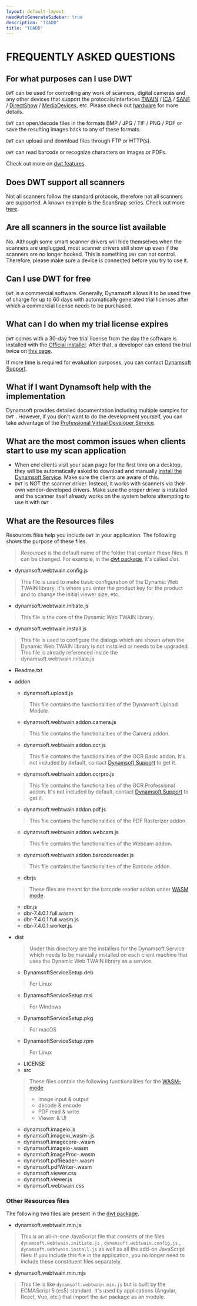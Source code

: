 ```yaml
---
layout: default-layout
needAutoGenerateSidebar: true
description: "TOADD"
title: "TOADD"
---
```


# FREQUENTLY ASKED QUESTIONS

## For what purposes can I use DWT

`DWT` can be used for controlling any work of scanners, digital cameras and any other devices that support the protocals/interfaces [TWAIN](https://www.twain.org/about/) / [ICA](https://developer.apple.com/documentation/imagecapturecore) / [SANE](http://www.sane-project.org/) / [DirectShow](https://docs.microsoft.com/en-us/windows/win32/directshow/introduction-to-directshow) / [MediaDevices](https://developer.mozilla.org/en-US/docs/Web/API/MediaDevices), etc. Please check out [hardware]({{site.getstarted}}hardware.html) for more details.

`DWT` can open/decode files in the formats BMP / JPG / TIF / PNG / PDF or save the resulting images back to any of these formats.

`DWT` can upload and download files through FTP or HTTP(s).

`DWT` can read barcode or recognize characters on images or PDFs.

Check out more on [dwt features]({{site.about}}features.html).

## Does DWT support all scanners

Not all scanners follow the standard protocols, therefore not all scanners are supported. A known example is the ScanSnap series. Check out more [here](https://scansnapcommunity.net/why-doesnt-scansnap-have-twain-drivers/).

## Are all scanners in the source list available

No. Although some smart scanner drivers will hide themselves when the scanners are unplugged, most scanner drivers still show up even if the scanners are no longer hooked. This is something `DWT` can not control. Therefore, please make sure a device is connected before you try to use it.

## Can I use DWT for free

`DWT` is a commercial software. Generally, Dynamsoft allows it to be used free of charge for up to 60 days with automatically generated trial licenses after which a commercial license needs to be purchased.

## What can I do when my trial license expires

`DWT` comes with a 30-day free trial license from the day the software is installed with the [Official installer](https://www.dynamsoft.com/Downloads/WebTWAIN_Download.aspx). After that, a developer can extend the trial twice on [this page](https://www.dynamsoft.com/customer/license/trialLicense).

If more time is required for evaluation purposes, you can contact [Dynamsoft Support]({{site.about}}Getsupport.html).

## What if I want Dynamsoft help with the implementation

Dynamsoft provides detailed documentation including multiple samples for `DWT` . However, if you don't want to do the development yourself, you can take advantage of the [Professional Virtual Developer Service]({{site.indepth}}development/Pro-service.html#virtual-developer-service).

## What are the most common issues when clients start to use my scan application

* When end clients visit your scan page for the first time on a desktop, they will be automatically asked to download and manually [install the Dynamsoft Service]({{site.indepth}}deployment/Service.html#how-to-install-dwt). Make sure the clients are aware of this.
* `DWT` is NOT the scanner driver. Instead, it works with scanners via their own vendor-developed drivers. Make sure the proper driver is installed and the scanner itself already works on the system before attempting to use it with `DWT` .

## What are the Resources files

Resources files help you include `DWT` in your application. The following shows the purpose of these files.

> *Resources* is the default name of the folder that contain these files. It can be changed. For example, in the [dwt package](https://github.com/dynamsoft-dwt/web-twain-package), it's called *dist*.

* dynamsoft.webtwain.config.js

> This file is used to make basic configuration of the Dynamic Web TWAIN library. It's where you enter the product key for the product and to change the initial viewer size, etc.

* dynamsoft.webtwain.initiate.js

> This file is the core of the Dynamic Web TWAIN library. 

* dynamsoft.webtwain.install.js

> This file is used to configure the dialogs which are shown when the Dynamic Web TWAIN library is not installed or needs to be upgraded. This file is already referenced inside the dynamsoft.webtwain.initiate.js

* Readme.txt
* addon
  + dynamsoft.upload.js

  > This file contains the functionalities of the Dynamsoft Upload Module. 

  + dynamsoft.webtwain.addon.camera.js

  > This file contains the functionalities of the Camera addon. 

  + dynamsoft.webtwain.addon.ocr.js

  > This file contains the functionalities of the OCR Basic addon. It's not included by default, contact [Dynamsoft Support]({{site.about}}Getsupport.html) to get it.

  + dynamsoft.webtwain.addon.ocrpro.js

  > This file contains the functionalities of the OCR Professional addon. It's not included by default, contact [Dynamsoft Support]({{site.about}}Getsupport.html) to get it.

  + dynamsoft.webtwain.addon.pdf.js

  > This file contains the functionalities of the PDF Rasterizer addon. 

  + dynamsoft.webtwain.addon.webcam.js

  > This file contains the functionalities of the Webcam addon. 

  + dynamsoft.webtwain.addon.barcodereader.js

  > This file contains the functionalities of the Barcode addon. 

  + dbrjs

  > These files are meant for the barcode reader addon under [WASM mode]({{site.indepth}}initialize.html#wasm-mode).

    - dbr.js
    - dbr-7.4.0.1.full.wasm
    - dbr-7.4.0.1.full.wasm.js
    - dbr-7.4.0.1.worker.js
* dist

  > Under this directory are the installers for the Dynamsoft Service which needs to be manually installed on each client machine that uses the Dynamic Web TWAIN library as a service.

    - DynamsoftServiceSetup.deb

    > For Linux

    - DynamsoftServiceSetup.msi

    > For Windows

    - DynamsoftServiceSetup.pkg

    > For macOS

    - DynamsoftServiceSetup.rpm

    > For Linux

    - LICENSE
  + src

  > These files contain the following functionalities for the [WASM-mode]({{site.indepth}}features/initialize.html#wasm-mode)
  > - image input & output
  > - decode & encode
  > - PDF read & write
  > - Viewer & UI

    - dynamsoft.imageio.js
    - dynamsoft.imageio_wasm-<version number>.js
    - dynamsoft.imagecore-<version number>.wasm
    - dynamsoft.imageio-<version number>.wasm
    - dynamsoft.imageProc-<version number>.wasm
    - dynamsoft.pdfReader-<version number>.wasm
    - dynamsoft.pdfWriter-<version number>.wasm
    - dynamsoft.viewer.css
    - dynamsoft.viewer.js
    - dynamsoft.webtwain.css

### Other Resources files

The following two files are present in the [dwt package](https://github.com/dynamsoft-dwt/web-twain-package).

* dynamsoft.webtwain.min.js

> This is an all-in-one JavaScript file that consists of the files `dynamsoft.webtwain.initiate.js` , `dynamsoft.webtwain.config.js` , `dynamsoft.webtwain.install.js` as well as all the add-on JavaScript files. If you include this file in the application, you no longer need to include these constituent files separately.

* dynamsoft.webtwain.min.mjs

> This file is like `dynamsoft.webtwain.min.js` but is built by the ECMAScript 5 (es5) standard. It's used by applications (Angular, React, Vue, etc.) that import the `dwt` package as an module.

